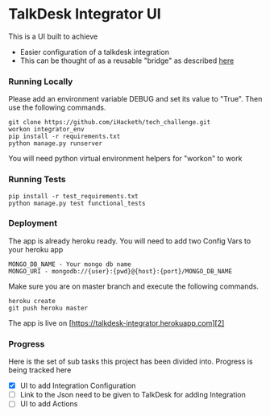 # TalkDesk Integrator UI

This is a UI built to achieve

* Easier configuration of a talkdesk integration
* This can be thought of as a reusable "bridge" as described [here][1]

[1]:https://github.com/Talkdesk/api/tree/master/integrations

### Running Locally

Please add an environment variable DEBUG and set its value to "True". Then use the following commands. 

```
git clone https://github.com/iHacketh/tech_challenge.git
workon integrator_env
pip install -r requirements.txt
python manage.py runserver
```
You will need python virtual environment helpers for "workon" to work

### Running Tests

```
pip install -r test_requirements.txt
python manage.py test functional_tests
```

### Deployment

The app is already heroku ready.  You will need to add two Config Vars to your heroku app  
```
MONGO_DB_NAME - Your mongo db name
MONGO_URI - mongodb://{user}:{pwd}@{host}:{port}/MONGO_DB_NAME
```
Make sure you are on master branch and execute the following commands.

```
heroku create
git push heroku master
```
The app is live on [https://talkdesk-integrator.herokuapp.com][2] 

[2]:https://talkdesk-integrator.herokuapp.com

### Progress

Here is the set of sub tasks this project has been divided into. Progress is being tracked here
- [x] UI to add Integration Configuration
- [ ] Link to the Json need to be given to TalkDesk for adding Integration
- [ ] UI to add Actions
